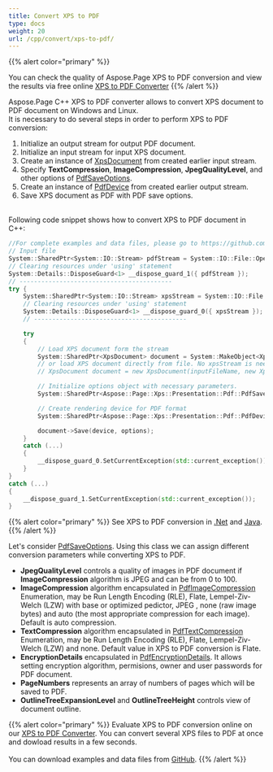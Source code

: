 ```yaml
---
title: Convert XPS to PDF
type: docs
weight: 20
url: /cpp/convert/xps-to-pdf/
---
```


{{% alert color="primary" %}} 

You can check the quality of Aspose.Page XPS to PDF conversion and view the results via free online <a nofollow href="https://products.aspose.app/page/conversion/xps-to-pdf">XPS to PDF Converter</a> {{% /alert %}} 

Aspose.Page C++ XPS to PDF converter allows to convert XPS document to PDF document on Windows and Linux.
<br>It is necessary to do several steps in order to perform XPS to PDF conversion:
1. Initialize an output stream for output PDF document.
2. Initialize an input stream for input XPS document.
3. Create an instance of [XpsDocument](https://apireference.aspose.com/page/cpp/class/aspose.page.x_p_s.xps_document) from created earlier input stream.
4. Specify **TextCompression**, **ImageCompression**, **JpegQualityLevel**, and other options of [PdfSaveOptions](https://apireference.aspose.com/page/cpp/class/aspose.page.x_p_s.presentation.pdf.pdf_save_options).
5. Create an instance of [PdfDevice](https://apireference.aspose.com/page/cpp/aspose.page.xps.presentation.pdf/pdfdevice) from created earlier output stream.
6. Save XPS document as PDF with PDF save options. 

<br>Following code snippet shows how to convert XPS to PDF document in C++:
<br>
```C++
//For complete examples and data files, please go to https://github.com/aspose-page/Aspose.Page-for-C
// Input file
System::SharedPtr<System::IO::Stream> pdfStream = System::IO::File::Open(RunExamples::outDir() + u"XPStoPDF.pdf", System::IO::FileMode::Create, System::IO::FileAccess::Write);
// Clearing resources under 'using' statement
System::Details::DisposeGuard<1> __dispose_guard_1({ pdfStream });
// ------------------------------------------
try {
	System::SharedPtr<System::IO::Stream> xpsStream = System::IO::File::Open(RunExamples::dataDir() + u"input.xps", System::IO::FileMode::Open, System::IO::FileAccess::Read);
	// Clearing resources under 'using' statement
	System::Details::DisposeGuard<1> __dispose_guard_0({ xpsStream });
	// ------------------------------------------

	try
	{
		// Load XPS document form the stream
		System::SharedPtr<XpsDocument> document = System::MakeObject<XpsDocument>(xpsStream, System::MakeObject<XpsLoadOptions>());
		// or load XPS document directly from file. No xpsStream is needed then.
		// XpsDocument document = new XpsDocument(inputFileName, new XpsLoadOptions());

		// Initialize options object with necessary parameters.
		System::SharedPtr<Aspose::Page::Xps::Presentation::Pdf::PdfSaveOptions> options = [&] { auto tmp_0 = System::MakeObject<Aspose::Page::Xps::Presentation::Pdf::PdfSaveOptions>(); tmp_0->set_JpegQualityLevel(100); tmp_0->set_ImageCompression(Aspose::Page::Xps::Presentation::Pdf::PdfImageCompression::Jpeg); tmp_0->set_TextCompression(Aspose::Page::Xps::Presentation::Pdf::PdfTextCompression::Flate); tmp_0->set_PageNumbers(System::MakeArray<int32_t>({ 1, 2, 6 })); return tmp_0; }();

		// Create rendering device for PDF format
		System::SharedPtr<Aspose::Page::Xps::Presentation::Pdf::PdfDevice> device = System::MakeObject<Aspose::Page::Xps::Presentation::Pdf::PdfDevice>(pdfStream);

		document->Save(device, options);
	}
	catch (...)
	{
		__dispose_guard_0.SetCurrentException(std::current_exception());
	}
}
catch (...)
{
	__dispose_guard_1.SetCurrentException(std::current_exception());
}
```
{{% alert color="primary" %}}
See XPS to PDF conversion in [.Net](/page/net/convert/xps-to-pdf/) and [Java](/page/java/convert/xps-to-pdf/).
{{% /alert %}}

Let's consider [PdfSaveOptions](https://apireference.aspose.com/page/cpp/class/aspose.page.x_p_s.presentation.pdf.pdf_device). Using this class we can assign different conversion parameters while converting XPS to PDF.
<br>
- **JpegQualityLevel** controls a quality of images in PDF document if **ImageCompression** algorithm is JPEG and can be from 0 to 100.
- **ImageCompression** algorithm encapsulated in [PdfImageCompression](https://apireference.aspose.com/page/cpp/namespace/aspose.page.x_p_s.presentation.pdf#ab2200bafd8809e7ff3bf07043d5af4ca) Enumeration, may be Run Length Encoding (RLE), Flate, Lempel-Ziv-Welch (LZW) with base or optimized pedictor, JPEG , none (raw image bytes) and auto (the most appropriate compression for each image). Default is auto compression.
- **TextCompression** algorithm encapsulated in [PdfTextCompression](https://apireference.aspose.com/page/cpp/namespace/aspose.page.x_p_s.presentation.pdf#ad0737945642d29436c5880622affebf7) Enumeration, may be Run Length Encoding (RLE), Flate, Lempel-Ziv-Welch (LZW) and none. Default value in XPS to PDF conversion is Flate.
- **EncryptionDetails** encapsulated in [PdfEncryptionDetails](https://apireference.aspose.com/page/cpp/class/aspose.page.x_p_s.presentation.pdf.pdf_encryption_details). It allows setting encryption algorithm, permisions, owner and user passwords for PDF document.
- **PageNumbers** represents an array of numbers of pages which will be saved to PDF.
- **OutlineTreeExpansionLevel** and **OutlineTreeHeight** controls view of document outline.

{{% alert color="primary" %}}
Evaluate XPS to PDF conversion online on our <a nofollow href="https://products.aspose.app/page/conversion/xps-to-pdf">XPS to PDF Converter</a>. You can convert several XPS files to PDF at once and dowload results in a few seconds.
<br>
<br>
You can download examples and data files from [GitHub](https://github.com/aspose-page/Aspose.Page-for-C). {{% /alert %}} 